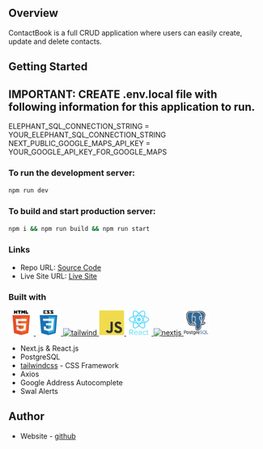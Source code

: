 ## Overview

ContactBook is a full CRUD application where users can easily create, update and delete contacts.

## Getting Started

<h2>IMPORTANT: CREATE .env.local file with following information for this application to run.</h2>
ELEPHANT_SQL_CONNECTION_STRING = YOUR_ELEPHANT_SQL_CONNECTION_STRING
NEXT_PUBLIC_GOOGLE_MAPS_API_KEY = YOUR_GOOGLE_API_KEY_FOR_GOOGLE_MAPS

### To run the development server:

```bash
npm run dev
```

### To build and start production server:

```bash
npm i && npm run build && npm run start
```

### Links

-   Repo URL: [Source Code](https://github.com/bensuz/contact_book)
-   Live Site URL: [Live Site](https://contact-book-dun.vercel.app/)

### Built with

<p align="left">
    <a href="https://www.w3.org/html/" target="_blank" title="HTML"> <img src="https://raw.githubusercontent.com/devicons/devicon/master/icons/html5/html5-original-wordmark.svg" alt="html5" width="50" height="50"/> </a> 
    <a href="https://www.w3schools.com/css/" target="_blank" title="CSS"> <img src="https://raw.githubusercontent.com/devicons/devicon/master/icons/css3/css3-original-wordmark.svg" alt="css3" width="50" height="50"/> </a> 
    <a href="https://tailwindcss.com/" target="_blank" title="Tailwind"> <img src="https://www.vectorlogo.zone/logos/tailwindcss/tailwindcss-icon.svg" alt="tailwind" width="50" height="50"/> </a> 
    <a href="https://developer.mozilla.org/en-US/docs/Web/JavaScript" target="_blank" title="JavaScript"> <img src="https://raw.githubusercontent.com/devicons/devicon/master/icons/javascript/javascript-original.svg" alt="javascript" width="50" height="50"/> </a> 
    <a href="https://reactjs.org/" target="_blank" title="React"> <img src="https://raw.githubusercontent.com/devicons/devicon/master/icons/react/react-original-wordmark.svg" alt="react" width="50" height="50"/> </a> 
    <a href="https://nextjs.org/" target="_blank" rel="noreferrer" title="Next.js"> <img src="https://res.cloudinary.com/practicaldev/image/fetch/s--RpUfSAFP--/c_imagga_scale,f_auto,fl_progressive,h_1080,q_auto,w_1080/https://dev-to-uploads.s3.amazonaws.com/uploads/articles/8otweo5ef6kwc26rmxe5.png" alt="nextjs" width="30" height="30"/> </a>
    <a href="https://www.postgresql.org" target="_blank" title="PostgreSQL"> <img src="https://raw.githubusercontent.com/devicons/devicon/master/icons/postgresql/postgresql-original-wordmark.svg" alt="postgresql" width="50" height="50"/> </a> 
</p>

-   Next.js & React.js
-   PostgreSQL
-   [tailwindcss](https://tailwindcss.com/) - CSS Framework
-   Axios
-   Google Address Autocomplete
-   Swal Alerts

## Author

-   Website - [github](https://github.com/bensuz/)
